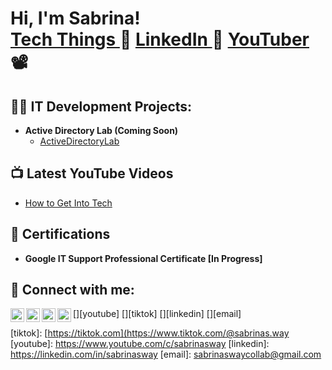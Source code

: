<h1>Hi, I'm Sabrina! <br/><a href="https://github.com/sabrinasway"> Tech Things </a> 💾 <a href="https://www.linkedin.com/in/sabrinasway/">LinkedIn </a> 📇 <a href="https://www.youtube.com/c/sabrinasway">YouTuber</a>📽️</h1>

<h2>👨‍💻 IT Development Projects:</h2>

- <b>Active Directory Lab (Coming Soon)</b>
  - [ActiveDirectoryLab](https://github.com/sabrinasway/xx)


<h2>📺 Latest YouTube Videos</h2>

- [How to Get Into Tech](ComingSoon)


<h2> 🌱 Certifications </h2>

- <b>Google IT Support Professional Certificate [In Progress]</b>

<h2> 🤳 Connect with me:</h2>

[<img align="left" alt="SabrinasWay | YouTube" width="22px" src="https://cdn.jsdelivr.net/npm/simple-icons@v3/icons/youtube.svg" />][youtube]
[<img align="left" alt="SabrinasWay | TikTok" width="22px" src="https://cdn.jsdelivr.net/npm/simple-icons@3.13.0/icons/tiktok.svg" />][tiktok]
[<img align="left" alt="SabrinasWay | LinkedIn" width="22px" src="https://cdn.jsdelivr.net/npm/simple-icons@v3/icons/linkedin.svg" />][linkedin]
[<img align="left" alt="SabrinasWay | LinkedIn" width="22px" src="https://cdn.jsdelivr.net/npm/simple-icons@3.13.0/icons/gmail.svg" />][email]

[tiktok]: [https://tiktok.com](https://www.tiktok.com/@sabrinas.way
[youtube]: https://www.youtube.com/c/sabrinasway
[linkedin]: https://linkedin.com/in/sabrinasway
[email]: sabrinaswaycollab@gmail.com

<!--
**sabrinasway/sabrinasway** is a ✨ _special_ ✨ repository because its `README.md` (this file) appears on your GitHub profile.

Here are some ideas to get you started:

- 🔭 I’m currently working on ...
- 🌱 I’m currently learning ...
- 👯 I’m looking to collaborate on ...
- 🤔 I’m looking for help with ...
- 💬 Ask me about ...
- 📫 How to reach me: ...
- 😄 Pronouns: ...
- ⚡ Fun fact: ...
-->
